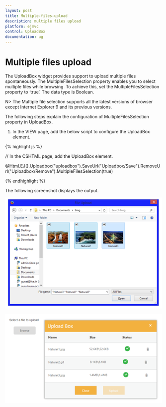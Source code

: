 ```yaml
---
layout: post
title: Multiple-files-upload
description: multiple files upload
platform: ejmvc
control: UploadBox
documentation: ug
---
```


# Multiple files upload

The UploadBox widget provides support to upload multiple files spontaneously. The MultipleFilesSelection property enables you to select multiple files while browsing.  To achieve this, set the MultipleFilesSelection property to ‘true’. The data type is Boolean.

N> The Multiple file selection supports all the latest versions of browser except Internet Explorer 9 and its previous versions.



The following steps explain the configuration of MultipleFilesSelection property in UploadBox. 

1. In the VIEW page, add the below script to configure the UploadBox element.

{% highlight js %}

// In the CSHTML page, add the UploadBox element.

@Html.EJ().Uploadbox("uploadbox").SaveUrl("Uploadbox/Save").RemoveUrl("Uploadbox/Remove").MultipleFilesSelection(true)

{% endhighlight %}

The following screenshot displays the output.



![](Multiple-files-upload_images/Multiple-files-upload_img2.png)





![](Multiple-files-upload_images/Multiple-files-upload_img3.png)



